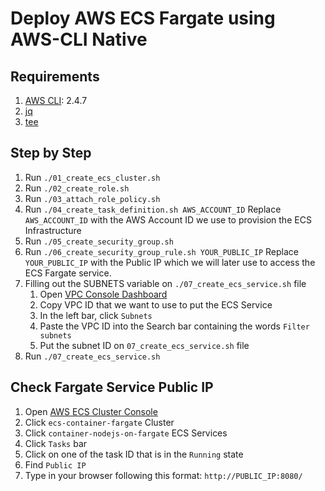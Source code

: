 # Deploy AWS ECS Fargate using AWS-CLI Native

## Requirements
1. [AWS CLI](https://docs.aws.amazon.com/cli/latest/userguide/getting-started-install.html): 2.4.7
2. [jq](https://stedolan.github.io/jq/download/)
3. [tee](https://www.linuxquestions.org/questions/linux-software-2/wanna-install-tee-command-4175517168/)

## Step by Step
1. Run `./01_create_ecs_cluster.sh`
2. Run `./02_create_role.sh`
3. Run `./03_attach_role_policy.sh`
4. Run `./04_create_task_definition.sh AWS_ACCOUNT_ID`
   Replace `AWS_ACCOUNT_ID` with the AWS Account ID we use to provision the ECS Infrastructure
5. Run `./05_create_security_group.sh`
6. Run `./06_create_security_group_rule.sh YOUR_PUBLIC_IP`
   Replace `YOUR_PUBLIC_IP` with the Public IP which we will later use to access the ECS Fargate service.
7. Filling out the SUBNETS variable on `./07_create_ecs_service.sh` file
   1. Open [VPC Console Dashboard](https://us-east-2.console.aws.amazon.com/vpc/home?region=us-east-2#vpcs:)
   2. Copy VPC ID that we want to use to put the ECS Service
   3. In the left bar, click `Subnets`
   4. Paste the VPC ID into the Search bar containing the words `Filter subnets`
   5. Put the subnet ID on `07_create_ecs_service.sh` file
8. Run `./07_create_ecs_service.sh`

## Check Fargate Service Public IP
1. Open [AWS ECS Cluster Console](https://us-east-2.console.aws.amazon.com/ecs/home?region=us-east-2#/clusters)
2. Click `ecs-container-fargate` Cluster
3. Click `container-nodejs-on-fargate` ECS Services
4. Click `Tasks` bar
5. Click on one of the task ID that is in the `Running` state
6. Find `Public IP`
7. Type in your browser following this format: `http://PUBLIC_IP:8080/`
